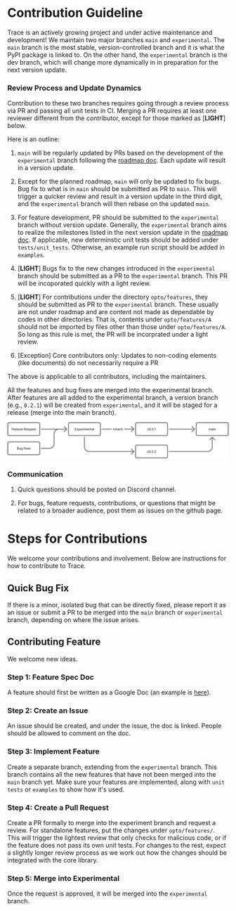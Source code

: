 # Contribution Guideline

Trace is an actively growing project and under active maintenance and development! We maintain two major branches `main` and `experimental`. The `main` branch is the most stable, version-controlled branch and it is what the PyPI package is linked to.  On the other hand, the `experimental` branch is the dev branch, which will change more dynamically in in preparation for the next version update. 

### Review Process and Update Dynamics 

Contribution to these two branches requires going through a review process via PR and passing all unit tests in CI. 
Merging a PR requires at least one reviewer different from the contributor, except for those marked as [**LIGHT**] below. 

Here is an outline: 

1. `main` will be regularly updated by PRs based on the development of the `experimental` branch following the [roadmap doc](https://docs.google.com/spreadsheets/d/1dMoECd2Soj6bATpkNDeaMxl0ymOYCtGq7ZiHr0JRdJU/edit?usp=sharing). Each update will result in a version update.

2. Except for the planned roadmap, `main` will only be updated to fix bugs.  Bug fix to what is in `main` should be submitted as PR to `main`. This will trigger a quicker review and result in a version update in the third digit, and the `experimental` branch will then rebase on the updated `main`.

3. For feature development, PR should be submitted to the `experimental` branch without version update. Generally, the `experimental` branch aims to realize the milestones listed in the next version update in the [roadmap doc](https://docs.google.com/spreadsheets/d/1dMoECd2Soj6bATpkNDeaMxl0ymOYCtGq7ZiHr0JRdJU/edit?usp=sharing). If applicable, new determinstic unit tests should be added under `tests/unit_tests`. Otherwise, an example run script should be added in `examples`.

4. [**LIGHT**]  Bugs fix to the new changes introduced in the `experimental` branch should be submitted as a PR to the `experimental` branch. This PR will be incoporated quickly with a light review.

5. [**LIGHT**]  For contributions under the directory `opto/features`, they should be submitted as PR to the `experimental` branch. These usually are not under roadmap and are content not made as dependable by codes in other directories. That is, contents under `opto/features/A` should not be imported by files other than those under `opto/features/A`. So long as this rule is met, the PR will be incorprated under a light review.

6. [Exception] Core contributors only: Updates to non-coding elements (like documents) do not necessarily require a PR

The above is applicable to all contributors, including the maintainers.

All the features and bug fixes are merged into the experimental branch. After features are all added to the experimental branch, a version branch (e.g., `0.2.1`) will be created from `experimental`, and it will be staged for a release (merge into the main branch).

![workflow](https://github.com/AgentOpt/Trace/blob/experimental/docs/images/contributing_workflow.png?raw=true)

### Communication

1. Quick questions should be posted on Discord channel.

2. For bugs, feature requests, contributions, or questions that might be related to a broader audience, post them as issues on the github page.


# Steps for Contributions

We welcome your contributions and involvement. Below are instructions for how to contribute to Trace.

## Quick Bug Fix

If there is a minor, isolated bug that can be directly fixed, please report it as an issue or submit a PR to be merged into the `main` branch or `experimental` branch, depending on where the issue arises.


## Contributing Feature

We welcome new ideas. 

### Step 1: Feature Spec Doc 
A feature should first be written as a Google Doc (an example is [here](https://docs.google.com/document/d/1FX1ygc8lgFpFn3ni3E2A_DCGtn505PpAM8QaAjEovsA/edit?usp=sharing)).

### Step 2: Create an Issue
An issue should be created, and under the issue, the doc is linked. People should be allowed to comment on the doc.

### Step 3: Implement Feature
Create a separate branch, extending from the `experimental` branch. This branch contains all the new features that have not been merged into the `main` branch yet. 
Make sure your features are implemented, along with `unit tests` or `examples` to show how it's used.

### Step 4: Create a Pull Request
Create a PR formally to merge into the experiment branch and request a review. For standalone features, put the changes under `opto/features/`. This will trigger the lightest review that only checks for malicious code, or if the feature does not pass its own unit tests.
For changes to the rest, expect a slightly longer review process as we work out how the changes should be integrated with the core library.


### Step 5: Merge into Experimental
Once the request is approved, it will be merged into the `experimental` branch.


